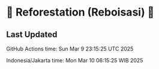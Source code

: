 
# 🌳 Reforestation (Reboisasi) 🌲

## Last Updated

GitHub Actions time: Sun Mar  9 23:15:25 UTC 2025

Indonesia/Jakarta time: Mon Mar 10 06:15:25 WIB 2025
